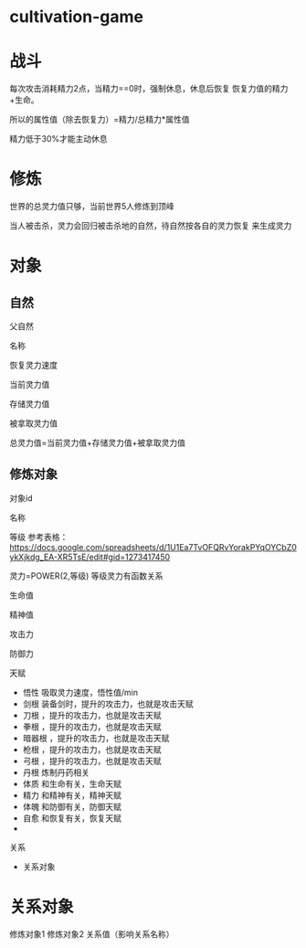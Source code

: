 # cultivation-game



# 战斗

每次攻击消耗精力2点，当精力==0时，强制休息，休息后恢复 恢复力值的精力+生命。

所以的属性值（除去恢复力）=精力/总精力*属性值

精力低于30%才能主动休息

# 修炼

世界的总灵力值只够，当前世界5人修炼到顶峰

当人被击杀，灵力会回归被击杀地的自然，待自然按各自的灵力恢复 来生成灵力


# 对象

## 自然
父自然

名称

恢复灵力速度

当前灵力值

存储灵力值

被拿取灵力值

总灵力值=当前灵力值+存储灵力值+被拿取灵力值

## 修炼对象
对象id

名称

等级
参考表格：https://docs.google.com/spreadsheets/d/1U1Ea7TvOFQRvYorakPYqOYCbZ0ykXjkdg_EA-XR5TsE/edit#gid=1273417450

灵力=POWER(2,等级)  等级灵力有函数关系

生命值

精神值

攻击力

防御力


天赋
- 悟性 吸取灵力速度，悟性值/min
- 剑根 装备剑时，提升的攻击力，也就是攻击天赋
- 刀根 ，提升的攻击力，也就是攻击天赋
- 拳根 ，提升的攻击力，也就是攻击天赋
- 暗器根 ，提升的攻击力，也就是攻击天赋
- 枪根 ，提升的攻击力，也就是攻击天赋
- 弓根 ，提升的攻击力，也就是攻击天赋
- 丹根 炼制丹药相关
- 体质 和生命有关，生命天赋
- 精力 和精神有关，精神天赋
- 体魄 和防御有关，防御天赋
- 自愈 和恢复有关，恢复天赋
- 

关系
- 关系对象

# 关系对象
修炼对象1
修炼对象2
关系值（影响关系名称）
